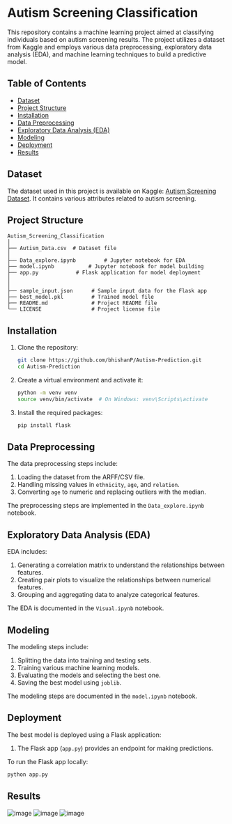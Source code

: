 # Autism Screening Classification

This repository contains a machine learning project aimed at classifying individuals based on autism screening results. The project utilizes a dataset from Kaggle and employs various data preprocessing, exploratory data analysis (EDA), and machine learning techniques to build a predictive model.

## Table of Contents

- [Dataset](#dataset)
- [Project Structure](#project-structure)
- [Installation](#installation)
- [Data Preprocessing](#data-preprocessing)
- [Exploratory Data Analysis (EDA)](#exploratory-data-analysis-eda)
- [Modeling](#modeling)
- [Deployment](#deployment)
- [Results](#results)

## Dataset

The dataset used in this project is available on Kaggle: [Autism Screening Dataset](https://www.kaggle.com/datasets/faizunnabi/autism-screening). It contains various attributes related to autism screening.

## Project Structure
```
Autism_Screening_Classification
│
├── Autism_Data.csv  # Dataset file
│
├── Data_explore.ipynb         # Jupyter notebook for EDA
├── model.ipynb           # Jupyter notebook for model building
├── app.py            # Flask application for model deployment
│
│
├── sample_input.json      # Sample input data for the Flask app
├── best_model.pkl         # Trained model file
├── README.md              # Project README file
└── LICENSE                # Project license file

```
## Installation

1. Clone the repository:
    ```bash
    git clone https://github.com/bhishanP/Autism-Prediction.git
    cd Autism-Prediction
    ```

2. Create a virtual environment and activate it:
    ```bash
    python -m venv venv
    source venv/bin/activate  # On Windows: venv\Scripts\activate
    ```

3. Install the required packages:
    ```bash
    pip install flask
    ```

## Data Preprocessing

The data preprocessing steps include:

1. Loading the dataset from the ARFF/CSV file.
2. Handling missing values in `ethnicity`, `age`, and `relation`.
3. Converting `age` to numeric and replacing outliers with the median.

The preprocessing steps are implemented in the `Data_explore.ipynb` notebook.

## Exploratory Data Analysis (EDA)

EDA includes:

1. Generating a correlation matrix to understand the relationships between features.
2. Creating pair plots to visualize the relationships between numerical features.
3. Grouping and aggregating data to analyze categorical features.

The EDA is documented in the `Visual.ipynb` notebook.

## Modeling

The modeling steps include:

1. Splitting the data into training and testing sets.
2. Training various machine learning models.
3. Evaluating the models and selecting the best one.
4. Saving the best model using `joblib`.

The modeling steps are documented in the `model.ipynb` notebook.

## Deployment

The best model is deployed using a Flask application:

1. The Flask app (`app.py`) provides an endpoint for making predictions.

To run the Flask app locally:
```bash
python app.py
```
## Results
![image](https://github.com/user-attachments/assets/8b3550a0-5c94-45c7-9c55-9af78291e8aa)
![image](https://github.com/user-attachments/assets/8d485166-0117-4388-ae0f-a08401588e83)
![image](https://github.com/user-attachments/assets/da65d20d-4ae3-4429-97ef-544eef8908b9)


